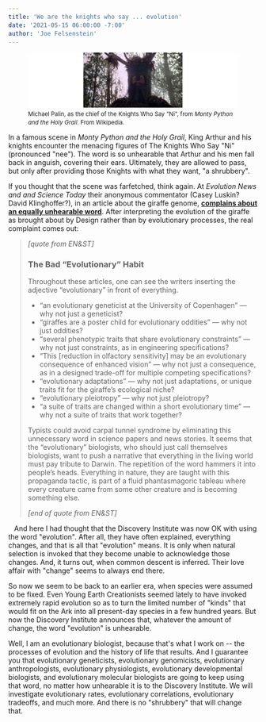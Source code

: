 ```yaml
---
title: 'We are the knights who say ... evolution'
date: '2021-05-15 06:00:00 -7:00'
author: 'Joe Felsenstein'
---
```


<figure>
  <img src="/uploads/2021/Knightni.jpg">
  <figcaption> <small>Michael Palin, as the chief of the Knights Who Say "Ni", from <em>Monty Python and the Holy Grail</em>. From Wikipedia.</small>
  </figcaption>
</figure>

<P>
 In a famous scene in <em>Monty Python and the Holy Grail</em>, King Arthur and his knights encounter the menacing figures of The Knights Who Say "Ni" (pronounced "nee").  The word
 is so unhearable that Arthur and his men fall back in anguish, covering their ears.  Ultimately, they are allowed to pass, but only after providing those Knights with what they want, "a shrubbery".
  <p>
    If you thought that the scene was farfetched, think again.  At <em>Evolution News and and Science Today</em> their anonymous commentator (Casey Luskin? David Klinghoffer?), in an article about the giraffe genome, <a href="https://evolutionnews.org/2021/05/giraffe-genome-is-not-evolutionary/"><strong>complains about an equally unhearable word</strong></a>.  After interpreting the evolution of the giraffe as brought about by Design rather than by evolutionary processes, the real complaint comes out:
    <p>
    <!--more-->
      <P>
<div bgcolor="lightblue">
<blockquote>
  <em>[quote from EN&amp;ST]</em>
<h3>The Bad “Evolutionary” Habit</h3>

Throughout these articles, one can see the writers inserting the adjective “evolutionary” in front of everything. 
<ul>
<li> “an evolutionary geneticist at the University of Copenhagen” — why not just a geneticist?</li>
<li> “giraffes are a poster child for evolutionary oddities” — why not just oddities?</li>
<li> “several phenotypic traits that share evolutionary constraints” — why not just constraints, as in engineering specifications?</li>
<li> “This [reduction in olfactory sensitivity] may be an evolutionary consequence of enhanced vision” — why not just a consequence, as in a designed trade-off for multiple competing specifications?</li>
<li> “evolutionary adaptations” — why not just adaptations, or unique traits fit for the giraffe’s ecological niche?</li>
<li> “evolutionary pleiotropy” — why not just pleiotropy?</li>
<li> “a suite of traits are changed within a short evolutionary time” — why not a suite of traits that work together?</li>
</ul>

Typists could avoid carpal tunnel syndrome by eliminating this unnecessary word in science papers and news stories. 
It seems that the “evolutionary” biologists, who should just call themselves biologists, want to push a narrative
that everything in the living world must pay tribute to Darwin. The repetition of the word hammers it into people’s
heads. Everything in nature, they are taught with this propaganda tactic, is part of a fluid phantasmagoric 
tableau where every creature came from some other creature and is becoming something else. 

<p><em>[end of quote from EN&amp;ST]</em>
</blockquote>
</div>

&nbsp;&nbsp;
And here I had thought that the Discovery Institute was now OK with using the word "evolution".  After all, they
have often explained, everything changes, and that is all that "evolution" means.  It is only when natural selection is invoked that
they become unable to acknowledge those changes.  And, it turns out, when common descent is inferred.  Their love affair with "change"
seems to always end there.
<p>
So now we seem to be back to an earlier era, when species were assumed to be fixed.  Even Young Earth Creationists seemed lately 
to have invoked extremely rapid evolution so as to turn the limited number of "kinds" that would fit on the Ark into all present-day species in a few hundred years.
But now the Discovery Institute announces that, whatever the amount of change, the word "evolution" is unhearable.
<p>
Well, I am an evolutionary biologist, because that's what I work on -- the processes of evolution and the history of life that results. 
And I guarantee you that evolutionary geneticists, evolutionary genomicists, evolutionary anthropologists, evolutionary physiologists, evolutionary developmental biologists,
and evolutionary molecular biologists are going to keep using that word, no matter how unhearable it is to the Discovery Institute. We will investigate
evolutionary rates, evolutionary correlations, evolutionary tradeoffs, and much more.
And there is no "shrubbery" that will change that.
            
